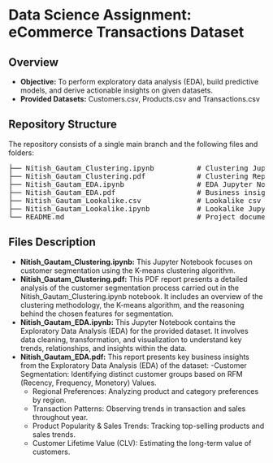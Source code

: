 # Data Science Assignment: eCommerce Transactions Dataset

## Overview
- **Objective:** To perform exploratory data analysis (EDA), build predictive models, and derive actionable insights on given datasets.
- **Provided Datasets:** Customers.csv, Products.csv and Transactions.csv

## Repository Structure
The repository consists of a single main branch and the following files and folders:
<pre>
├── Nitish_Gautam_Clustering.ipynb          # Clustering Jupyter Notebook |
├── Nitish_Gautam_Clustering.pdf            # Clustering Report
├── Nitish_Gautam_EDA.ipynb                 # EDA Jupyter Notebook
├── Nitish_Gautam_EDA.pdf                   # Business insights Report
├── Nitish_Gautam_Lookalike.csv             # Lookalike csv file
├── Nitish_Gautam_Lookalike.ipynb           # Lookalike Jupyter Notebook
└── README.md                               # Project documentation
</pre>

## Files Description
- **Nitish_Gautam_Clustering.ipynb:** This Jupyter Notebook focuses on customer segmentation using the K-means clustering algorithm.
- **Nitish_Gautam_Clustering.pdf:** This PDF report presents a detailed analysis of the customer segmentation process carried out in the Nitish_Gautam_Clustering.ipynb notebook. It includes an overview of the clustering methodology, the K-means algorithm, and the reasoning behind the chosen features for segmentation.
- **Nitish_Gautam_EDA.ipynb:** This Jupyter Notebook contains the Exploratory Data Analysis (EDA) for the provided dataset. It involves data cleaning, transformation, and visualization to understand key trends, relationships, and insights within the data.
- **Nitish_Gautam_EDA.pdf:** This report presents key business insights from the Exploratory Data Analysis (EDA) of the dataset:
  -Customer Segmentation: Identifying distinct customer groups based on RFM (Recency, Frequency, Monetory) Values.
  - Regional Preferences: Analyzing product and category preferences by region.
  - Transaction Patterns: Observing trends in transaction and sales throughout year.
  - Product Popularity & Sales Trends: Tracking top-selling products and sales trends.
  - Customer Lifetime Value (CLV): Estimating the long-term value of customers.

